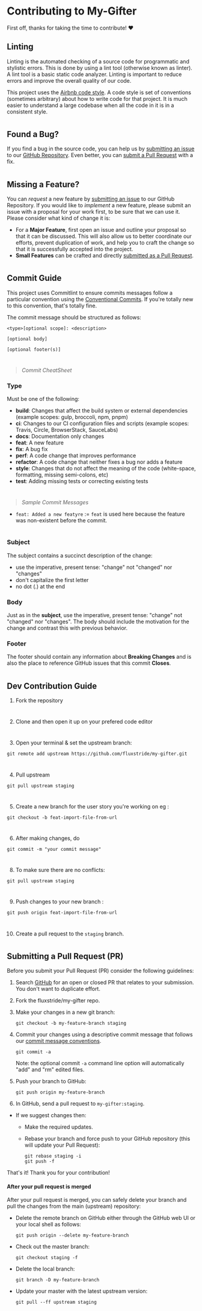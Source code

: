 # Contributing to My-Gifter

First off, thanks for taking the time to contribute! ❤️

## **Linting**

Linting is the automated checking of a source code for programmatic and stylistic errors. This is done by using a lint tool (otherwise known as linter). A lint tool is a basic static code analyzer. Linting is important to reduce errors and improve the overall quality of our code.

This project uses the [Airbnb code style](https://airbnb.io/projects/javascript/).
A code style is set of conventions (sometimes arbitrary) about how to write code for that project. It is much easier to understand a large codebase when all the code in it is in a consistent style.

#

#

## Found a Bug?

If you find a bug in the source code, you can help us by
[submitting an issue](https://github.com/fluxstride/my-gifter/issues/new) to our [GitHub Repository](https://github.com/fluxstride/my-gifter). Even better, you can
[submit a Pull Request](https://github.com/fluxstride/my-gifter/compare) with a fix.

#

#

## Missing a Feature?

You can _request_ a new feature by [submitting an issue](https://github.com/fluxstride/my-gifter/issues/new) to our GitHub
Repository. If you would like to _implement_ a new feature, please submit an issue with
a proposal for your work first, to be sure that we can use it.
Please consider what kind of change it is:

- For a **Major Feature**, first open an issue and outline your proposal so that it can be
  discussed. This will also allow us to better coordinate our efforts, prevent duplication of work,
  and help you to craft the change so that it is successfully accepted into the project.
- **Small Features** can be crafted and directly [submitted as a Pull Request](https://github.com/fluxstride/my-gifter/compare).

#

#

## **Commit Guide**

This project uses Commitlint to ensure commits messages follow a particular convention using the [Conventional Commits](https://www.conventionalcommits.org). If you're totally new to this convention, that's totally fine.

The commit message should be structured as follows:

```shell
<type>[optional scope]: <description>

[optional body]

[optional footer(s)]
```

#

> _Commit CheatSheet_

### Type

Must be one of the following:

- **build**: Changes that affect the build system or external dependencies (example scopes: gulp, broccoli, npm, pnpm)
- **ci**: Changes to our CI configuration files and scripts (example scopes: Travis, Circle, BrowserStack, SauceLabs)
- **docs**: Documentation only changes
- **feat**: A new feature
- **fix**: A bug fix
- **perf**: A code change that improves performance
- **refactor**: A code change that neither fixes a bug nor adds a feature
- **style**: Changes that do not affect the meaning of the code (white-space, formatting, missing semi-colons, etc)
- **test**: Adding missing tests or correcting existing tests

#

> _Sample Commit Messages_

- `feat: Added a new featyre` := `feat` is used here because the feature was non-existent before the commit.

#

### Subject

The subject contains a succinct description of the change:

- use the imperative, present tense: "change" not "changed" nor "changes"
- don't capitalize the first letter
- no dot (.) at the end

### Body

Just as in the **subject**, use the imperative, present tense: "change" not "changed" nor "changes".
The body should include the motivation for the change and contrast this with previous behavior.

### Footer

The footer should contain any information about **Breaking Changes** and is also the place to
reference GitHub issues that this commit **Closes**.

#

#

## **Dev Contribution Guide**

1. Fork the repository

#

2. Clone and then open it up on your prefered code editor

#

3. Open your terminal & set the upstream branch:

```shell
git remote add upstream https://github.com/fluxstride/my-gifter.git
```

#

4. Pull upstream

```shell
git pull upstream staging
```

#

5. Create a new branch for the user story you're working on eg :

```shell
git checkout -b feat-import-file-from-url
```

#

6. After making changes, do

```shell
git commit -m "your commit message"
```

#

8. To make sure there are no conflicts:

```shell
git pull upstream staging
```

#

9. Push changes to your new branch :

```shell
git push origin feat-import-file-from-url
```

#

10. Create a pull request to the `staging` branch.

#

#

## <a name="submit-pr"></a> Submitting a Pull Request (PR)

Before you submit your Pull Request (PR) consider the following guidelines:

1. Search [GitHub](https://github.com/angular/angular/pulls) for an open or closed PR
   that relates to your submission. You don't want to duplicate effort.
1. Fork the fluxstride/my-gifter repo.
1. Make your changes in a new git branch:

   ```shell
   git checkout -b my-feature-branch staging
   ```

1. Commit your changes using a descriptive commit message that follows our
   [commit message conventions](https://www.conventionalcommits.org).

   ```shell
   git commit -a
   ```

   Note: the optional commit `-a` command line option will automatically "add" and "rm" edited files.

1. Push your branch to GitHub:

   ```shell
   git push origin my-feature-branch
   ```

1. In GitHub, send a pull request to `my-gifter:staging`.

- If we suggest changes then:

  - Make the required updates.
  - Rebase your branch and force push to your GitHub repository (this will update your Pull Request):

    ```shell
    git rebase staging -i
    git push -f
    ```

That's it! Thank you for your contribution!

#### After your pull request is merged

After your pull request is merged, you can safely delete your branch and pull the changes
from the main (upstream) repository:

- Delete the remote branch on GitHub either through the GitHub web UI or your local shell as follows:

  ```shell
  git push origin --delete my-feature-branch
  ```

- Check out the master branch:

  ```shell
  git checkout staging -f
  ```

- Delete the local branch:

  ```shell
  git branch -D my-feature-branch
  ```

- Update your master with the latest upstream version:

  ```shell
  git pull --ff upstream staging
  ```
